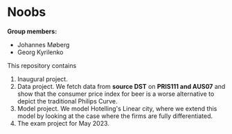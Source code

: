 # Noobs

**Group members:**
- Johannes Møberg
- Georg Kyrilenko

This repository contains  
1. Inaugural project. 
2. Data project. We fetch data from **source DST** on **PRIS111 and AUS07** and show that the consumer price index for beer is a worse alternative to depict the traditional Philips Curve.
3. Model project. We model Hotelling's Linear city, where we extend this model by looking at the case where the firms are fully differentiated.
4. The exam project for May 2023.
